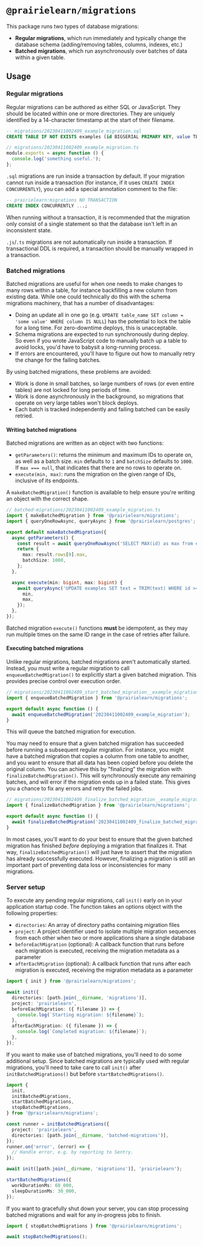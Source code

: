 # `@prairielearn/migrations`

This package runs two types of database migrations:

- **Regular migrations**, which run immediately and typically change the database schema (adding/removing tables, columns, indexes, etc.)
- **Batched migrations**, which run asynchronously over batches of data within a given table.

## Usage

### Regular migrations

Regular migrations can be authored as either SQL or JavaScript. They should be located within one or more directories. They are uniquely identified by a 14-character timestamp at the start of their filename.

```sql
-- migrations/20230411002409_example_migration.sql
CREATE TABLE IF NOT EXISTS examples (id BIGSERIAL PRIMARY KEY, value TEXT NOT NULL);
```

```ts
// migrations/20230411002409_example_migration.ts
module.exports = async function () {
  console.log('something useful.');
};
```

`.sql` migrations are run inside a transaction by default. If your migration cannot run inside a transaction (for instance, if it uses `CREATE INDEX CONCURRENTLY`), you can add a special annotation comment to the file:

```sql
-- prairielearn:migrations NO TRANSACTION
CREATE INDEX CONCURRENTLY ...;
```

When running without a transaction, it is recommended that the migration only consist of a single statement so that the database isn't left in an inconsistent state.

`.js`/`.ts` migrations are not automatically run inside a transaction. If transactional DDL is required, a transaction should be manually wrapped in a transaction.

### Batched migrations

Batched migrations are useful for when one needs to make changes to many rows within a table, for instance backfilling a new column from existing data. While one could technically do this with the schema migrations machinery, that has a number of disadvantages:

- Doing an update all in one go (e.g. `UPDATE table_name SET column = 'some value' WHERE column IS NULL`) has the potential to lock the table for a long time. For zero-downtime deploys, this is unacceptable.
- Schema migrations are expected to run synchronously during deploy. So even if you wrote JavaScript code to manually batch up a table to avoid locks, you'd have to babysit a long-running process.
- If errors are encountered, you'll have to figure out how to manually retry the change for the failing batches.

By using batched migrations, these problems are avoided:

- Work is done in small batches, so large numbers of rows (or even entire tables) are not locked for long periods of time.
- Work is done asynchronously in the background, so migrations that operate on very large tables won't block deploys.
- Each batch is tracked independently and failing batched can be easily retried.

#### Writing batched migrations

Batched migrations are written as an object with two functions:

- `getParameters()`: returns the minimum and maximum IDs to operate on, as well as a batch size. `min` defaults to `1` and `batchSize` defaults to `1000`. If `max === null`, that indicates that there are no rows to operate on.
- `execute(min, max)`: runs the migration on the given range of IDs, inclusive of its endpoints.

A `makeBatchedMigration()` function is available to help ensure you're writing an object with the correct shape.

```ts
// batched-migrations/20230411002409_example_migration.ts
import { makeBatchedMigration } from '@prairielearn/migrations';
import { queryOneRowAsync, queryAsync } from '@prairielearn/postgres';

export default makeBatchedMigration({
  async getParameters() {
    const result = await queryOneRowAsync('SELECT MAX(id) as max from examples;', {});
    return {
      max: result.rows[0].max,
      batchSize: 1000,
    };
  },

  async execute(min: bigint, max: bigint) {
    await queryAsync('UPDATE examples SET text = TRIM(text) WHERE id >= $min AND id <= $max', {
      min,
      max,
    });
  },
});
```

Batched migration `execute()` functions **must** be idempotent, as they may run multiple times on the same ID range in the case of retries after failure.

#### Executing batched migrations

Unlike regular migrations, batched migrations aren't automatically started. Instead, you must write a regular migration to call `enqueueBatchedMigration()` to explicitly start a given batched migration. This provides precise control over execution order.

```ts
// migrations/20230411002409_start_batched_migration__example_migration.ts
import { enqueueBatchedMigration } from '@prairielearn/migrations';

export default async function () {
  await enqueueBatchedMigration('20230411002409_example_migration');
}
```

This will queue the batched migration for execution.

You may need to ensure that a given batched migration has succeeded before running a subsequent regular migration. For instance, you might have a batched migration that copies a column from one table to another, and you want to ensure that all data has been copied before you delete the original column. You can achieve this by "finalizing" the migration with `finalizeBatchedMigration()`. This will synchronously execute any remaining batches, and will error if the migration ends up in a failed state. This gives you a chance to fix any errors and retry the failed jobs.

```ts
// migrations/20230411002409_finalize_batched_migration__example_migration.ts
import { finalizeBatchedMigration } from '@prairielearn/migrations';

export default async function () {
  await finalizeBatchedMigration('20230411002409_finalize_batched_migration__example_migration');
}
```

In most cases, you'll want to do your best to ensure that the given batched migration has finished _before_ deploying a migration that finalizes it. That way, `finalizeBatchedMigration()` will just have to assert that the migration has already successfully executed. However, finalizing a migration is still an important part of preventing data loss or inconsistencies for many migrations.

### Server setup

To execute any pending regular migrations, call `init()` early on in your application startup code. The function takes an options object with the following properties:

- `directories`: An array of directory paths containing migration files
- `project`: A project identifier used to isolate multiple migration sequences from each other when two or more applications share a single database
- `beforeEachMigration` (optional): A callback function that runs before each migration is executed, receiving the migration metadata as a parameter
- `afterEachMigration` (optional): A callback function that runs after each migration is executed, receiving the migration metadata as a parameter

```ts
import { init } from '@prairielearn/migrations';

await init({
  directories: [path.join(__dirname, 'migrations')],
  project: 'prairielearn',
  beforeEachMigration: ({ filename }) => {
    console.log(`Starting migration: ${filename}`);
  },
  afterEachMigration: ({ filename }) => {
    console.log(`Completed migration: ${filename}`);
  },
});
```

If you want to make use of batched migrations, you'll need to do some additional setup. Since batched migrations are typically used with regular migrations, you'll need to take care to call `init()` after `initBatchedMigrations()` but before `startBatchedMigrations()`.

```ts
import {
  init,
  initBatchedMigrations,
  startBatchedMigrations,
  stopBatchedMigrations,
} from '@prairielearn/migrations';

const runner = initBatchedMigrations({
  project: 'prairielearn',
  directories: [path.join(__dirname, 'batched-migrations')],
});
runner.on('error', (error) => {
  // Handle error, e.g. by reporting to Sentry.
});

await init([path.join(__dirname, 'migrations')], 'prairielearn');

startBatchedMigrations({
  workDurationMs: 60_000,
  sleepDurationMs: 30_000,
});
```

If you want to gracefully shut down your server, you can stop processing batched migrations and wait for any in-progress jobs to finish.

```ts
import { stopBatchedMigrations } from '@prairielearn/migrations';

await stopBatchedMigrations();
```
